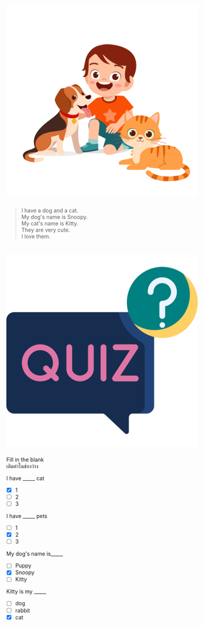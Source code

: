
# ![](/media/img/lessons__mypet.svg) 

> I have a dog and a cat.  
> My dog's name is Snoopy.  
> My cat's name is Kitty.  
> They are very cute.  
> I love them.  


# ![icon](/media/icons/quiz.svg) 

<div class="title">Fill in the blank</div><div class="desc">เติมคำในช่องว่าง</div>

I have _____ cat
 - [x] 1
 - [ ] 2
 - [ ] 3

I have _____ pets
 - [ ] 1
 - [x] 2
 - [ ] 3

My dog's name is_____ 
 - [ ] Puppy
 - [x] Snoopy
 - [ ] Kitty

Kitty is my _____ 
 - [ ] dog
 - [ ] rabbit
 - [x] cat
